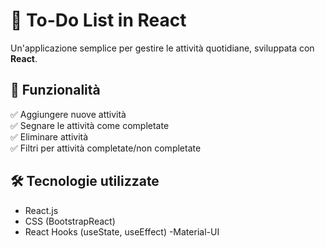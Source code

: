 # 📝 To-Do List in React

Un'applicazione semplice per gestire le attività quotidiane, sviluppata con **React**.

## 🚀 Funzionalità

✅ Aggiungere nuove attività  
✅ Segnare le attività come completate  
✅ Eliminare attività  
✅ Filtri per attività completate/non completate  

## 🛠️ Tecnologie utilizzate

- React.js
- CSS (BootstrapReact)
- React Hooks (useState, useEffect)
-Material-UI


